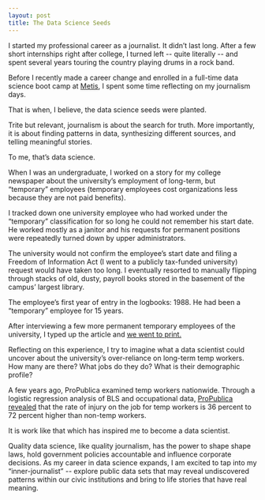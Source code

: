 ```yaml
---
layout: post
title: The Data Science Seeds
---
```


I started my professional career as a journalist. It didn’t last long. After a few short internships right after college, I turned left -- quite literally -- and spent several years touring the country playing drums in a rock band. 

Before I recently made a career change and enrolled in a full-time data science boot camp at [Metis](https://www.thisismetis.com), I spent some time reflecting on my journalism days. 

That is when, I believe, the data science seeds were planted. 

Trite but relevant, journalism is about the search for truth. More importantly, it is about finding patterns in data, synthesizing different sources, and telling meaningful stories. 

To me, that’s data science.

When I was an undergraduate, I worked on a story for my college newspaper about the university’s employment of long-term, but “temporary” employees (temporary employees cost organizations less because they are not paid benefits). 

I tracked down one university employee who had worked under the “temporary” classification for so long he could not remember his start date. He worked mostly as a janitor and his requests for permanent positions were repeatedly turned down by upper administrators.

The university would not confirm the employee’s start date and filing a Freedom of Information Act (I went to a publicly tax-funded university) request would have taken too long. I eventually resorted to manually flipping through stacks of old, dusty, payroll books stored in the basement of the campus’ largest library. 

The employee’s first year of entry in the logbooks: 1988. He had been a “temporary” employee for 15 years. 

After interviewing a few more permanent temporary employees of the university, I typed up the article and [we went to print.][1] 

Reflecting on this experience, I try to imagine what a data scientist could uncover about the university’s over-reliance on long-term temp workers. How many are there? What jobs do they do? What is their demographic profile? 

A few years ago, ProPublica examined temp workers nationwide. Through a logistic regression analysis of BLS and occupational data, [ProPublica revealed][2] that the rate of injury on the job for temp workers is 36 percent to 72 percent higher than non-temp workers.

It is work like that which has inspired me to become a data scientist. 

Quality data science, like quality journalism, has the power to shape shape laws, hold government policies accountable and influence corporate decisions. As my career in data science expands, I am excited to tap into my “inner-journalist” -- explore public data sets that may reveal undiscovered patterns within our civic institutions and bring to life stories that have real meaning. 

[1]: http://www.dailyuw.com/news/article_bf49eab3-f62a-59c3-9f7a-9dbb0398035e.html
[2]: https://www.propublica.org/article/temporary-work-lasting-harm
